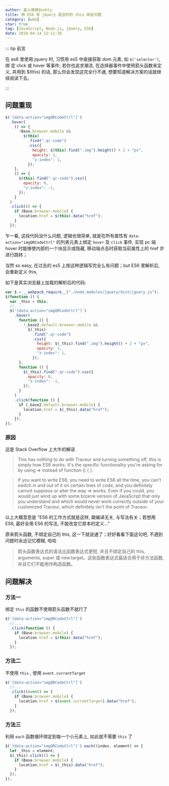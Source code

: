 ```yaml
---
author: 星火燎原@vxhly
title: 用 ES6 写 jquery 语法时的 this 绑定问题
category: [web]
star: true
tag: [JavaScript, Node.js, jQuery, ES6]
date: 2018-04-14 12:11:38
---
```


::: tip 前言

在 es6 里使用 jquery 时, 习惯用 es5 中直接获取 dom 元素, 如 `$('selector')`, 绑 定 click 或 hover 等事件; 若你也追求潮流, 在选择器事件中使用箭头函数来定义, 并用到 $(this) 的话, 那么你会发现这完全行不通, 想要知道解决方案的话就继续阅读下去。

:::

<!-- more -->

## 问题重现

```js
$('[data-action="imgQRCodeCtrl"]')
  .hover(
    () => {
      !Base.browser.mobile &&
        $(this)
          .find(".qr-code")
          .css({
            height: $(this).find(".img").height() + 2 + "px",
            opacity: 1,
            "z-index": 1,
          });
    },
    () => {
      $(this).find(".qr-code").css({
        opacity: 0,
        "z-index": -1,
      });
    }
  )
  .click(() => {
    if (Base.browser.mobile) {
      location.href = $(this).data("href");
    }
  });
```

乍一看, 这段代码没什么问题, 逻辑也很简单, 就是在所有属性有 `data-action="imgQRCodeCtrl"` 的列表元素上绑定 `hover` 及 `click` 事件, 实现 pc 端 hover 时能够使内部的一个块显示或隐藏, 移动端点击时获取当前属性上的 href 并进行跳转；

当然 so easy, 在过去的 es5 上按这种逻辑写完全么有问题；but ES6 里解析后, 会重新定义 this,

如下是真实浏览器上加载的解析后的代码:

```js
var $ = __webpack_require__("./node_modules/jquery/dist/jquery.js");
$(function () {
  var _this = this;
  //....
  $('[data-action="imgQRCodeCtrl"]')
    .hover(
      function () {
        !_base2.default.browser.mobile &&
          $(_this)
            .find(".qr-code")
            .css({
              height: $(_this).find(".img").height() + 2 + "px",
              opacity: 1,
              "z-index": 1,
            });
      },
      function () {
        $(_this).find(".qr-code").css({
          opacity: 0,
          "z-index": -1,
        });
      }
    )
    .click(function () {
      if (_base2.default.browser.mobile) {
        location.href = $(_this).data("href");
      }
    });
});
```

### 原因

这是 Stack Overflow 上大牛的解读

> This has nothing to do with Traceur and turning something off, this is simply how ES6 works. It's the specific functionality you're asking for by using => instead of function () { }.

> If you want to write ES6, you need to write ES6 all the time, you can't switch in and out of it on certain lines of code, and you definitely cannot suppress or alter the way => works. Even if you could, you would just wind up with some bizarre version of JavaScript that only you understand and which would never work correctly outside of your customized Traceur, which definitely isn't the point of Traceur.

以上大概意思是 "ES6 的工作方式就是这样, 跟编译无关, 与写法有关；若想用 ES6, 最好全用 ES6 的写法, 不能改变它原本的定义..."

原来箭头函数, 不绑定自己的 this, 这一下就说通了；好好看看下面这句吧, 不遇到问题时永远记忆模糊, 哈哈

> 箭头函数表达式的语法比函数表达式更短, 并且不绑定自己的 this, arguments, super 或 new.target。这些函数表达式最适合用于非方法函数, 并且它们不能用作构造函数。

## 问题解决

### 方法一

绑定 `this` 的函数不使用箭头函数不就行了

```js
$('[data-action="imgQRCodeCtrl"]')
  //...
  .click(function () {
    if (Base.browser.mobile) {
      location.href = $(this).data("href");
    }
  });
```

### 方法二

不使用 `this` , 使用 `event.currentTarget`

```js
$('[data-action="imgQRCodeCtrl"]')
  //...
  .click((event) => {
    if (Base.browser.mobile) {
      location.href = $(event.currentTarget).data("href");
    }
  });
```

### 方法三

利用 `each` 函数循环绑定到每一个小元素上, 如此就不需要 `this` 了

```js
$('[data-action="imgQRCodeCtrl"]').each((index, element) => {
  let _this = element;
  $(_this).click(() => {
    if (Base.browser.mobile) {
      location.href = $(_this).data("href");
    }
  });
});
```
